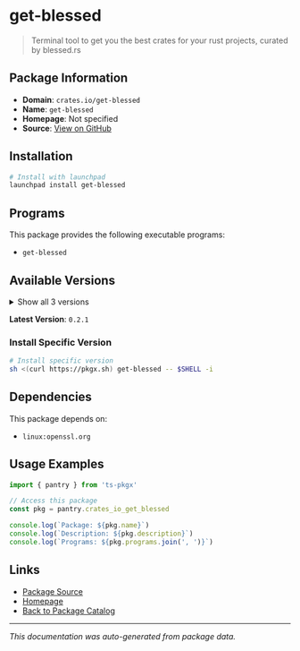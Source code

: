 # get-blessed

> Terminal tool to get you the best crates for your rust projects, curated by blessed.rs

## Package Information

- **Domain**: `crates.io/get-blessed`
- **Name**: `get-blessed`
- **Homepage**: Not specified
- **Source**: [View on GitHub](https://github.com/pkgxdev/pantry/tree/main/projects/crates.io/get-blessed/package.yml)

## Installation

```bash
# Install with launchpad
launchpad install get-blessed
```

## Programs

This package provides the following executable programs:

- `get-blessed`

## Available Versions

<details>
<summary>Show all 3 versions</summary>

- `0.2.1`, `0.2.0`, `0.1.3`

</details>

**Latest Version**: `0.2.1`

### Install Specific Version

```bash
# Install specific version
sh <(curl https://pkgx.sh) get-blessed -- $SHELL -i
```

## Dependencies

This package depends on:

- `linux:openssl.org`

## Usage Examples

```typescript
import { pantry } from 'ts-pkgx'

// Access this package
const pkg = pantry.crates_io_get_blessed

console.log(`Package: ${pkg.name}`)
console.log(`Description: ${pkg.description}`)
console.log(`Programs: ${pkg.programs.join(', ')}`)
```

## Links

- [Package Source](https://github.com/pkgxdev/pantry/tree/main/projects/crates.io/get-blessed/package.yml)
- [Homepage](#)
- [Back to Package Catalog](../package-catalog.md)

---

*This documentation was auto-generated from package data.*
